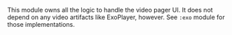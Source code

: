 This module owns all the logic to handle the video pager UI. It does not depend on any video
artifacts like ExoPlayer, however. See `:exo` module for those implementations.
